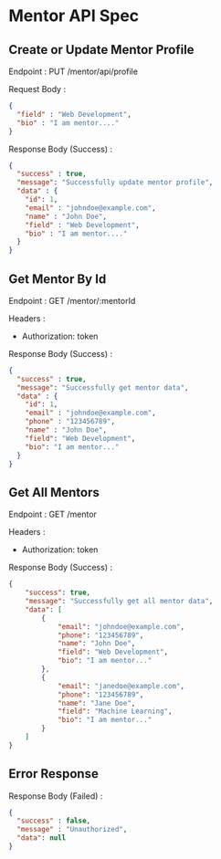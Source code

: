 # Mentor API Spec

## Create or Update Mentor Profile

Endpoint : PUT /mentor/api/profile

Request Body :

```json
{
  "field" : "Web Development",
  "bio" : "I am mentor...."
}
```

Response Body (Success) :

```json
{
  "success" : true,
  "message": "Successfully update mentor profile",
  "data" : {
    "id": 1,
    "email" : "johndoe@example.com",
    "name" : "John Doe",
    "field" : "Web Development",
    "bio" : "I am mentor...."
  }
}
```

## Get Mentor By Id

Endpoint : GET /mentor/:mentorId

Headers :
- Authorization: token

Response Body (Success) :

```json
{
  "success" : true,
  "message": "Successfully get mentor data",
  "data" : {
    "id": 1,
    "email" : "johndoe@example.com",
    "phone" : "123456789",
    "name" : "John Doe",
    "field": "Web Development",
    "bio": "I am mentor..."
  }
}
```

## Get All Mentors

Endpoint : GET /mentor

Headers :
- Authorization: token

Response Body (Success) :

```json
{
    "success": true,
    "message": "Successfully get all mentor data",
    "data": [
        {
            "email": "johndoe@example.com",
            "phone": "123456789",
            "name": "John Doe",
            "field": "Web Development",
            "bio": "I am mentor..."
        },
        {
            "email": "janedoe@example.com",
            "phone": "123456789",
            "name": "Jane Doe",
            "field": "Machine Learning",
            "bio": "I am mentor..."
        }
    ]
}
```

## Error Response

Response Body (Failed) :

```json
{
  "success" : false,
  "message" : "Unauthorized",
  "data": null
}
```